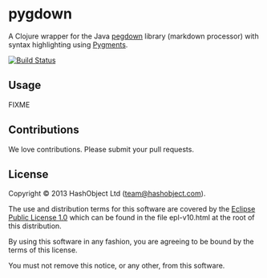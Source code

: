 # pygdown

A Clojure wrapper for the Java [pegdown](http://pegdown.org) library
(markdown processor) with syntax highlighting using [Pygments](http://pygments.org/).

[![Build Status](https://travis-ci.org/hashobject/sitemap.png)](https://travis-ci.org/hashobject/pygdown)

## Usage

FIXME

## Contributions

We love contributions. Please submit your pull requests.


## License

Copyright © 2013 HashObject Ltd (team@hashobject.com).

The use and distribution terms for this software are covered by the [Eclipse Public License 1.0](http://opensource.org/licenses/eclipse-1.0)
which can be found in the file epl-v10.html at the root of this distribution.

By using this software in any fashion, you are agreeing to be bound by the terms of this license.

You must not remove this notice, or any other, from this software.
